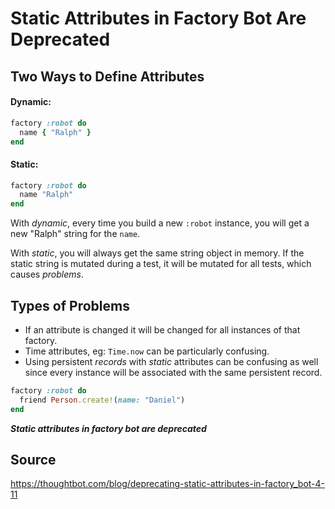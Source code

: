 Static Attributes in Factory Bot Are Deprecated
===============================================================================

Two Ways to Define Attributes
-------------------------------------------------------------------------------

#### Dynamic:
```ruby
factory :robot do
  name { "Ralph" }
end
```

#### Static:
```ruby
factory :robot do
  name "Ralph"
end
```

With *dynamic*, every time you build a new `:robot` instance, you will get a new
"Ralph" string for the `name`.

With *static*, you will always get the same string object in memory.  If the
static string is mutated during a test, it will be mutated for all tests, which
causes *problems*.

Types of Problems
-------------------------------------------------------------------------------
* If an attribute is changed it will be changed for all instances of that
  factory.
* Time attributes, eg: `Time.now` can be particularly confusing.
* Using persistent _records_ with _static_ attributes can be confusing as well
  since every instance will be associated with the same persistent record.

```ruby
factory :robot do
  friend Person.create!(name: "Daniel")
end
```

***Static attributes in factory bot are deprecated***

Source
-------------------------------------------------------------------------------

https://thoughtbot.com/blog/deprecating-static-attributes-in-factory_bot-4-11
